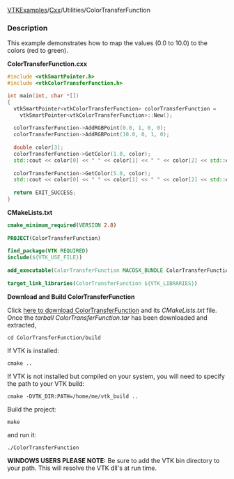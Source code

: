 [VTKExamples](Home)/[Cxx](Cxx)/Utilities/ColorTransferFunction

### Description
This example demonstrates how to map the values (0.0 to 10.0) to the colors (red to green).

**ColorTransferFunction.cxx**
```c++
#include <vtkSmartPointer.h>
#include <vtkColorTransferFunction.h>

int main(int, char *[])
{
  vtkSmartPointer<vtkColorTransferFunction> colorTransferFunction = 
    vtkSmartPointer<vtkColorTransferFunction>::New();
  
  colorTransferFunction->AddRGBPoint(0.0, 1, 0, 0);
  colorTransferFunction->AddRGBPoint(10.0, 0, 1, 0);
  
  double color[3];
  colorTransferFunction->GetColor(1.0, color);
  std::cout << color[0] << " " << color[1] << " " << color[2] << std::endl;
  
  colorTransferFunction->GetColor(5.0, color);
  std::cout << color[0] << " " << color[1] << " " << color[2] << std::endl;
  
  return EXIT_SUCCESS;
}
```
**CMakeLists.txt**
```cmake
cmake_minimum_required(VERSION 2.8)
 
PROJECT(ColorTransferFunction)
 
find_package(VTK REQUIRED)
include(${VTK_USE_FILE})
 
add_executable(ColorTransferFunction MACOSX_BUNDLE ColorTransferFunction.cxx)
 
target_link_libraries(ColorTransferFunction ${VTK_LIBRARIES})
```

**Download and Build ColorTransferFunction**

Click [here to download ColorTransferFunction](https://github.com/lorensen/VTKWikiExamplesTarballs/raw/master/ColorTransferFunction.tar) and its *CMakeLists.txt* file.
Once the *tarball ColorTransferFunction.tar* has been downloaded and extracted,
```
cd ColorTransferFunction/build 
```
If VTK is installed:
```
cmake ..
```
If VTK is not installed but compiled on your system, you will need to specify the path to your VTK build:
```
cmake -DVTK_DIR:PATH=/home/me/vtk_build ..
```
Build the project:
```
make
```
and run it:
```
./ColorTransferFunction
```
**WINDOWS USERS PLEASE NOTE:** Be sure to add the VTK bin directory to your path. This will resolve the VTK dll's at run time.

